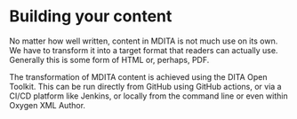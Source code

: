 # Building your content

No matter how well written, content in MDITA is not much use on its own. We have to transform it into a target format that readers can actually use. Generally this is some form of HTML or, perhaps, PDF.

The transformation of MDITA content is achieved using the DITA Open Toolkit. This can be run directly from GitHub using GitHub actions, or via a CI/CD platform like Jenkins, or locally from the command line or even within Oxygen XML Author.


